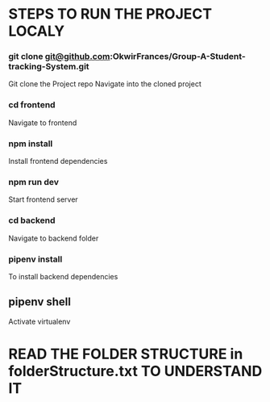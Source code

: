 # STEPS TO RUN THE PROJECT LOCALY

### git clone git@github.com:OkwirFrances/Group-A-Student-tracking-System.git 
Git clone the Project repo
Navigate into the cloned project 

### cd frontend
Navigate to frontend

### npm install
Install  frontend dependencies
### npm run dev
Start frontend server

### cd backend
Navigate to backend folder

### pipenv install
To install backend dependencies
## pipenv shell
Activate virtualenv

# READ THE FOLDER STRUCTURE in folderStructure.txt TO UNDERSTAND IT
